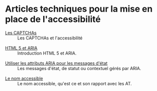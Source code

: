 # Articles techniques pour la mise en place de l'accessibilité
<script>$(document).ready(function () {
    setBreadcrumb([{"label":"Articles techniques"}]);
});</script>

<style>
    dt a {text-decoration: underline;}
    dd {margin-bottom: 1rem;}
</style>

<dl>
    <dt><a href="captcha.html">Les CAPTCHAs</a></dt>
    <dd>Les CAPTCHAs et l'accessibilité</dd>
    <dt><a href="htmlaria.html">HTML 5 et <abbr>ARIA</abbr></a></dt>
    <dd>Introduction HTML 5 et <abbr>ARIA</abbr>.</dd>
    <dt><a href="aria-status.html">Utiliser les attributs <abbr>ARIA</abbr> pour les messages d'état</a></dt>
     <dd>Les messages d'état, de statut ou contextuel gérés par <abbr>ARIA</abbr>.</dd>
     <dt><a href="a11y-name.html">Le nom accessible</a></dt>
     <dd>Le nom accessible, qu'est ce et son rapport avec les <abbr>AT</abbr>.</dd>
</dl>
<!--  This file is part of a11y-guidelines | Our vision of mobile & web accessibility guidelines and best practices, with valid/invalid examples.
 Copyright (C) 2016  Orange SA
 See the Creative Commons Legal Code Attribution-ShareAlike 3.0 Unported License for more details (LICENSE file). -->